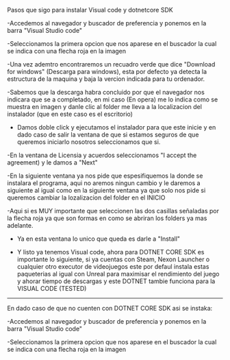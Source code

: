 Pasos que sigo para instalar Visual code y dotnetcore SDK

-Accedemos al navegador y buscador de preferencia y ponemos en la barra "Visual Studio code"

-Seleccionamos la primera opcion que nos aparese en el buscador la cual se indica con una flecha roja en la imagen

-Una vez ademtro encontraremos un recuadro verde que dice "Download for windows" (Descarga para windows), esta por defecto ya detecta la estructura de la maquina y baja la vercion indicada para tu ordenador.

-Sabemos que la descarga habra concluido por que el navegador nos indicara que se a completado, en mi caso (En opera) me lo indica como se muestra en imagen y danle clic al folder me lleva a la localizacion del instalador (que en este caso es el escritorio)

- Damos doble click y ejecutamos el instalador para que este inicie y en dado caso de salir la ventana de que si estamos seguros de que queremos iniciarlo nosotros seleccionamos que si.

-En la ventana de Licensia y acuerdos seleccionamos "I accept the agreement)
y le damos a "Next"

-En la siguiente ventana ya nos pide que espesifiquemos la donde se instalara el programa, aqui no aremos ningun cambio y le daremos a siguiente al igual como en la siguiente ventana
ya que solo nos pide si queremos cambiar la lozalizacion del folder en el INICIO 

-Aqui si es MUY importante que seleccionen las dos casillas señaladas por la flecha roja ya que son formas en como se abriran los folders ya mas adelante.

- Ya en esta ventana lo unico que queda es darle a "Install"

- Y listo ya tenemos Visual code, ahora para DOTNET CORE SDK es importante lo siguiente, si ya cuentas con Steam, Nexon Launcher o cualquier otro executor de videojuegos este por defaul instala estas paqueterias al igual con Unreal para maximisar el rendimiento del juego y ahorar tiempo de descargas y este DOTNET tambie funciona para la VISUAL CODE (TESTED)


---------------

En dado caso de que no cuenten con DOTNET CORE SDK asi se instaka:

-Accedemos al navegador y buscador de preferencia y ponemos en la barra "Visual Studio code"

-Seleccionamos la primera opcion que nos aparese en el buscador la cual se indica con una flecha roja en la imagen
 
